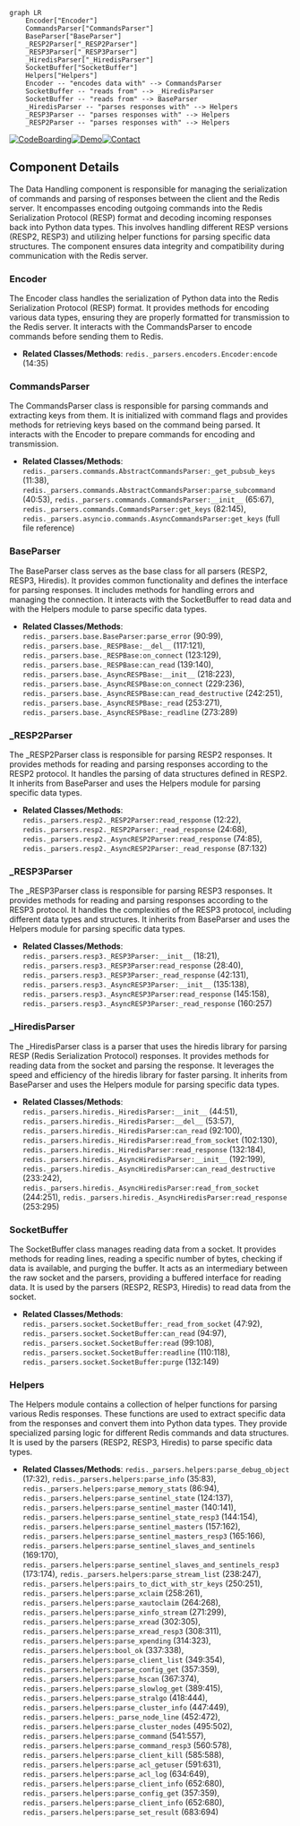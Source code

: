 ```mermaid
graph LR
    Encoder["Encoder"]
    CommandsParser["CommandsParser"]
    BaseParser["BaseParser"]
    _RESP2Parser["_RESP2Parser"]
    _RESP3Parser["_RESP3Parser"]
    _HiredisParser["_HiredisParser"]
    SocketBuffer["SocketBuffer"]
    Helpers["Helpers"]
    Encoder -- "encodes data with" --> CommandsParser
    SocketBuffer -- "reads from" --> _HiredisParser
    SocketBuffer -- "reads from" --> BaseParser
    _HiredisParser -- "parses responses with" --> Helpers
    _RESP3Parser -- "parses responses with" --> Helpers
    _RESP2Parser -- "parses responses with" --> Helpers
```
[![CodeBoarding](https://img.shields.io/badge/Generated%20by-CodeBoarding-9cf?style=flat-square)](https://github.com/CodeBoarding/GeneratedOnBoardings)[![Demo](https://img.shields.io/badge/Try%20our-Demo-blue?style=flat-square)](https://www.codeboarding.org/demo)[![Contact](https://img.shields.io/badge/Contact%20us%20-%20codeboarding@gmail.com-lightgrey?style=flat-square)](mailto:codeboarding@gmail.com)

## Component Details

The Data Handling component is responsible for managing the serialization of commands and parsing of responses between the client and the Redis server. It encompasses encoding outgoing commands into the Redis Serialization Protocol (RESP) format and decoding incoming responses back into Python data types. This involves handling different RESP versions (RESP2, RESP3) and utilizing helper functions for parsing specific data structures. The component ensures data integrity and compatibility during communication with the Redis server.

### Encoder
The Encoder class handles the serialization of Python data into the Redis Serialization Protocol (RESP) format. It provides methods for encoding various data types, ensuring they are properly formatted for transmission to the Redis server. It interacts with the CommandsParser to encode commands before sending them to Redis.
- **Related Classes/Methods**: `redis._parsers.encoders.Encoder:encode` (14:35)

### CommandsParser
The CommandsParser class is responsible for parsing commands and extracting keys from them. It is initialized with command flags and provides methods for retrieving keys based on the command being parsed. It interacts with the Encoder to prepare commands for encoding and transmission.
- **Related Classes/Methods**: `redis._parsers.commands.AbstractCommandsParser:_get_pubsub_keys` (11:38), `redis._parsers.commands.AbstractCommandsParser:parse_subcommand` (40:53), `redis._parsers.commands.CommandsParser:__init__` (65:67), `redis._parsers.commands.CommandsParser:get_keys` (82:145), `redis._parsers.asyncio.commands.AsyncCommandsParser:get_keys` (full file reference)

### BaseParser
The BaseParser class serves as the base class for all parsers (RESP2, RESP3, Hiredis). It provides common functionality and defines the interface for parsing responses. It includes methods for handling errors and managing the connection. It interacts with the SocketBuffer to read data and with the Helpers module to parse specific data types.
- **Related Classes/Methods**: `redis._parsers.base.BaseParser:parse_error` (90:99), `redis._parsers.base._RESPBase:__del__` (117:121), `redis._parsers.base._RESPBase:on_connect` (123:129), `redis._parsers.base._RESPBase:can_read` (139:140), `redis._parsers.base._AsyncRESPBase:__init__` (218:223), `redis._parsers.base._AsyncRESPBase:on_connect` (229:236), `redis._parsers.base._AsyncRESPBase:can_read_destructive` (242:251), `redis._parsers.base._AsyncRESPBase:_read` (253:271), `redis._parsers.base._AsyncRESPBase:_readline` (273:289)

### _RESP2Parser
The _RESP2Parser class is responsible for parsing RESP2 responses. It provides methods for reading and parsing responses according to the RESP2 protocol. It handles the parsing of data structures defined in RESP2. It inherits from BaseParser and uses the Helpers module for parsing specific data types.
- **Related Classes/Methods**: `redis._parsers.resp2._RESP2Parser:read_response` (12:22), `redis._parsers.resp2._RESP2Parser:_read_response` (24:68), `redis._parsers.resp2._AsyncRESP2Parser:read_response` (74:85), `redis._parsers.resp2._AsyncRESP2Parser:_read_response` (87:132)

### _RESP3Parser
The _RESP3Parser class is responsible for parsing RESP3 responses. It provides methods for reading and parsing responses according to the RESP3 protocol. It handles the complexities of the RESP3 protocol, including different data types and structures. It inherits from BaseParser and uses the Helpers module for parsing specific data types.
- **Related Classes/Methods**: `redis._parsers.resp3._RESP3Parser:__init__` (18:21), `redis._parsers.resp3._RESP3Parser:read_response` (28:40), `redis._parsers.resp3._RESP3Parser:_read_response` (42:131), `redis._parsers.resp3._AsyncRESP3Parser:__init__` (135:138), `redis._parsers.resp3._AsyncRESP3Parser:read_response` (145:158), `redis._parsers.resp3._AsyncRESP3Parser:_read_response` (160:257)

### _HiredisParser
The _HiredisParser class is a parser that uses the hiredis library for parsing RESP (Redis Serialization Protocol) responses. It provides methods for reading data from the socket and parsing the response. It leverages the speed and efficiency of the hiredis library for faster parsing. It inherits from BaseParser and uses the Helpers module for parsing specific data types.
- **Related Classes/Methods**: `redis._parsers.hiredis._HiredisParser:__init__` (44:51), `redis._parsers.hiredis._HiredisParser:__del__` (53:57), `redis._parsers.hiredis._HiredisParser:can_read` (92:100), `redis._parsers.hiredis._HiredisParser:read_from_socket` (102:130), `redis._parsers.hiredis._HiredisParser:read_response` (132:184), `redis._parsers.hiredis._AsyncHiredisParser:__init__` (192:199), `redis._parsers.hiredis._AsyncHiredisParser:can_read_destructive` (233:242), `redis._parsers.hiredis._AsyncHiredisParser:read_from_socket` (244:251), `redis._parsers.hiredis._AsyncHiredisParser:read_response` (253:295)

### SocketBuffer
The SocketBuffer class manages reading data from a socket. It provides methods for reading lines, reading a specific number of bytes, checking if data is available, and purging the buffer. It acts as an intermediary between the raw socket and the parsers, providing a buffered interface for reading data. It is used by the parsers (RESP2, RESP3, Hiredis) to read data from the socket.
- **Related Classes/Methods**: `redis._parsers.socket.SocketBuffer:_read_from_socket` (47:92), `redis._parsers.socket.SocketBuffer:can_read` (94:97), `redis._parsers.socket.SocketBuffer:read` (99:108), `redis._parsers.socket.SocketBuffer:readline` (110:118), `redis._parsers.socket.SocketBuffer:purge` (132:149)

### Helpers
The Helpers module contains a collection of helper functions for parsing various Redis responses. These functions are used to extract specific data from the responses and convert them into Python data types. They provide specialized parsing logic for different Redis commands and data structures. It is used by the parsers (RESP2, RESP3, Hiredis) to parse specific data types.
- **Related Classes/Methods**: `redis._parsers.helpers:parse_debug_object` (17:32), `redis._parsers.helpers:parse_info` (35:83), `redis._parsers.helpers:parse_memory_stats` (86:94), `redis._parsers.helpers:parse_sentinel_state` (124:137), `redis._parsers.helpers:parse_sentinel_master` (140:141), `redis._parsers.helpers:parse_sentinel_state_resp3` (144:154), `redis._parsers.helpers:parse_sentinel_masters` (157:162), `redis._parsers.helpers:parse_sentinel_masters_resp3` (165:166), `redis._parsers.helpers:parse_sentinel_slaves_and_sentinels` (169:170), `redis._parsers.helpers:parse_sentinel_slaves_and_sentinels_resp3` (173:174), `redis._parsers.helpers:parse_stream_list` (238:247), `redis._parsers.helpers:pairs_to_dict_with_str_keys` (250:251), `redis._parsers.helpers:parse_xclaim` (258:261), `redis._parsers.helpers:parse_xautoclaim` (264:268), `redis._parsers.helpers:parse_xinfo_stream` (271:299), `redis._parsers.helpers:parse_xread` (302:305), `redis._parsers.helpers:parse_xread_resp3` (308:311), `redis._parsers.helpers:parse_xpending` (314:323), `redis._parsers.helpers:bool_ok` (337:338), `redis._parsers.helpers:parse_client_list` (349:354), `redis._parsers.helpers:parse_config_get` (357:359), `redis._parsers.helpers:parse_hscan` (367:374), `redis._parsers.helpers:parse_slowlog_get` (389:415), `redis._parsers.helpers:parse_stralgo` (418:444), `redis._parsers.helpers:parse_cluster_info` (447:449), `redis._parsers.helpers:_parse_node_line` (452:472), `redis._parsers.helpers:parse_cluster_nodes` (495:502), `redis._parsers.helpers:parse_command` (541:557), `redis._parsers.helpers:parse_command_resp3` (560:578), `redis._parsers.helpers:parse_client_kill` (585:588), `redis._parsers.helpers:parse_acl_getuser` (591:631), `redis._parsers.helpers:parse_acl_log` (634:649), `redis._parsers.helpers:parse_client_info` (652:680), `redis._parsers.helpers:parse_config_get` (357:359), `redis._parsers.helpers:parse_client_info` (652:680), `redis._parsers.helpers:parse_set_result` (683:694)